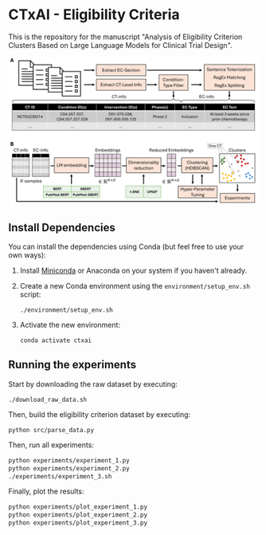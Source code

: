 # CTxAI - Eligibility Criteria

This is the repository for the manuscript "Analysis of Eligibility Criterion Clusters Based on Large Language Models for Clinical Trial Design".

![Pipeline](images/pipeline.png)

## Install Dependencies

You can install the dependencies using Conda (but feel free to use your own ways):

1. Install [Miniconda](https://docs.conda.io/en/latest/miniconda.html) or Anaconda on your system if you haven't already.
2. Create a new Conda environment using the `environment/setup_env.sh` script:

   ```
   ./environment/setup_env.sh
   ```
3. Activate the new environment:

   ```
   conda activate ctxai
   ```

## Running the experiments

Start by downloading the raw dataset by executing:

```
./download_raw_data.sh
```

Then, build the eligibility criterion dataset by executing:

```
python src/parse_data.py
```

Then, run all experiments:

```
python experiments/experiment_1.py
python experiments/experiment_2.py
./experiments/experiment_3.sh
```

Finally, plot the results:

```
python experiments/plot_experiment_1.py
python experiments/plot_experiment_2.py
python experiments/plot_experiment_3.py
```
